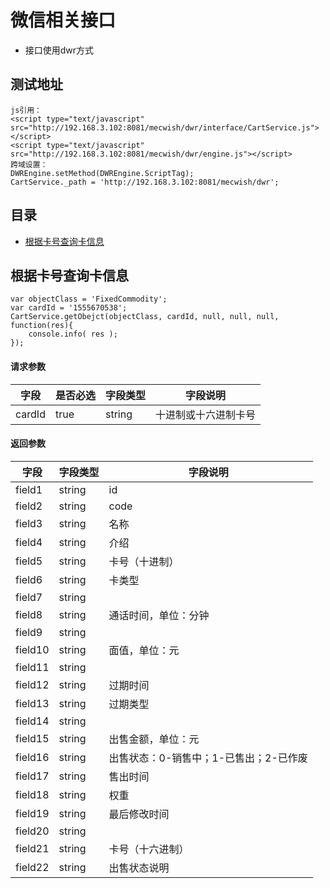 # 微信相关接口

*	接口使用dwr方式

## 测试地址
```
js引用：
<script type="text/javascript" src="http://192.168.3.102:8081/mecwish/dwr/interface/CartService.js"></script>
<script type="text/javascript" src="http://192.168.3.102:8081/mecwish/dwr/engine.js"></script>
跨域设置：
DWREngine.setMethod(DWREngine.ScriptTag);
CartService._path = 'http://192.168.3.102:8081/mecwish/dwr';

```

## 目录

*   [根据卡号查询卡信息](#根据卡号查询卡信息)


## 根据卡号查询卡信息

```
var objectClass = 'FixedCommodity';
var cardId = '1555670538';
CartService.getObejct(objectClass, cardId, null, null, null, function(res){
    console.info( res );
});

```

#### 请求参数

字段   |   是否必选    |   字段类型   |字段说明
------  |  -----------|-------------|-----------
cardId | true | string | 十进制或十六进制卡号


#### 返回参数

字段    |   字段类型   |字段说明
-----------|-------------|-----------
field1 | string | id
field2 | string | code
field3 | string | 名称
field4 | string | 介绍
field5 | string | 卡号（十进制）
field6 | string | 卡类型
field7 | string | 
field8 | string | 通话时间，单位：分钟
field9 | string | 
field10 | string | 面值，单位：元
field11 | string | 
field12 | string | 过期时间
field13 | string | 过期类型
field14 | string | 
field15 | string | 出售金额，单位：元
field16 | string | 出售状态：0-销售中；1-已售出；2-已作废
field17 | string | 售出时间
field18 | string | 权重
field19 | string | 最后修改时间
field20 | string | 
field21 | string | 卡号（十六进制）
field22 | string | 出售状态说明
